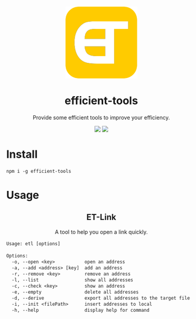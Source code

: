 <p  align="center"><img src="./src/public/images/scratch.svg" /></p>

<h1 align="center">efficient-tools</h1>

<p align="center">Provide some efficient tools to improve your efficiency.</p>

<p align="center">
  <img src="https://img.shields.io/badge/-v0.1.5-yellow">
  <img src="https://img.shields.io/badge/node-v14.17.0%2B-green">
</p>

# Install

```
npm i -g efficient-tools
```

# Usage

<h2 align="center">ET-Link</h2>

<p align="center">A tool to help you open a link quickly.</p>

```
Usage: etl [options]

Options:
  -o, --open <key>           open an address
  -a, --add <address> [key]  add an address
  -r, --remove <key>         remove an address
  -l, --list                 show all addresses
  -c, --check <key>          show an address
  -e, --empty                delete all addresses
  -d, --derive               export all addresses to the target file
  -i, --init <filePath>      insert addresses to local
  -h, --help                 display help for command
```
